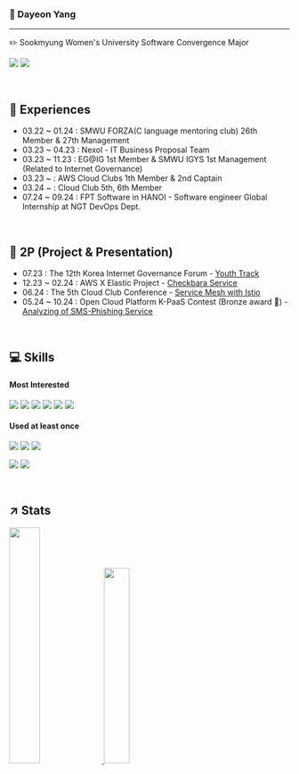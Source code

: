 
### 🐑 Dayeon Yang 
---
✏️ Sookmyung Women's University Software Convergence Major 

<a href="https://www.linkedin.com/in/dayeonyang121/" target="_blank"><img src="https://img.shields.io/badge/LinkedIn-0A66C2?style=flat-square&logo=LinkedIn&logoColor=white"/></a>
<a href="https://ydy1201.tistory.com/" target="_blank"><img src="https://img.shields.io/badge/tistory-000000?style=flat-square&logo=Tistory&logoColor=white"/></a>

</br>

## 🔎 Experiences

- 03.22 ~ 01.24 : SMWU FORZA(C language mentoring club) 26th Member & 27th Management
- 03.23 ~ 04.23 : Nexol - IT Business Proposal Team
- 03.23 ~ 11.23 : EG@IG 1st Member & SMWU IGYS 1st Management (Related to Internet Governance)
- 03.23 ~ : AWS Cloud Clubs 1th Member & 2nd Captain
- 03.24 ~ : Cloud Club 5th, 6th Member
- 07.24 ~ 09.24 : FPT Software in HANOI - Software engineer Global Internship at NGT DevOps Dept.

</br>

## 📁 2P (Project & Presentation)
- 07.23 : The 12th Korea Internet Governance Forum - [Youth Track](https://youtu.be/7nbV1Z2VXJo?si=72wupK59_jRKCKN7)
- 12.23 ~ 02.24 : AWS X Elastic Project - [Checkbara Service](https://github.com/COFFEE-BARA)
- 06.24 : The 5th Cloud Club Conference - [Service Mesh with Istio](https://youtu.be/ZGUZVkbzOwg?si=hj_zYyg1b-qCWU2n)
- 05.24 ~ 10.24 : Open Cloud Platform K-PaaS Contest (Bronze award 🥉) - [Analyzing of SMS-Phishing Service](https://github.com/Cl-PaaS)
</br>

## 💻 Skills
#### Most Interested
<img src="https://img.shields.io/badge/ aws-232F3E?style=flat-square&logo=amazonaws&logoColor=white"/></a>
<img src="https://img.shields.io/badge/Docker-2496ED?style=flat-square&logo=Docker&logoColor=white"/></a>
<img src="https://img.shields.io/badge/Kubernetes-326CE5?style=flat-square&logo=kubernetes&logoColor=white"/></a>
<img src="https://img.shields.io/badge/Terraform-844FBA?style=flat-square&logo=terraform&logoColor=white"/></a>
<img src="https://img.shields.io/badge/Elastic-005571?style=flat-square&logo=Elastic&logoColor=white"/></a>
<img src="https://img.shields.io/badge/Istio-466BB0?style=flat-square&logo=Istio&logoColor=white"/></a>

#### Used at least once

<img src="https://img.shields.io/badge/Java-007396?style=flat-square&logo=Java&logoColor=white"/></a>
<img src="https://img.shields.io/badge/JS-F7DF1E?style=flat-square&logo=javascript&logoColor=black"/></a>
<img src="https://img.shields.io/badge/C-A8B9CC?style=flat-square&logo=C&logoColor=white"/></a>

<img src="https://img.shields.io/badge/Django-092E20?style=flat-square&logo=Django&logoColor=white"/></a>
<img src="https://img.shields.io/badge/React-61DAFB?style=flat-square&logo=React&logoColor=black"/></a>

</br>

## ↗️ Stats
<a href="s">
  <img src="https://github-readme-stats.vercel.app/api/top-langs/?username=dayeon1201&exclude_repo=dkssud8150.github.io&layout=compact&theme=tokyonight" width="33%" />
</a>
<a href="s">
  <img src="https://github-readme-stats.vercel.app/api?username=dayeon1201&theme=tokyonight&show_icons=true" width="30%" />
</a>
<br></br>
